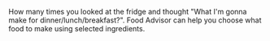How many times you looked at the fridge and thought "What I'm gonna make for dinner/lunch/breakfast?". Food Advisor can help you choose what food to make using selected ingredients.